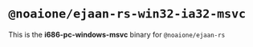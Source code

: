 # `@noaione/ejaan-rs-win32-ia32-msvc`

This is the **i686-pc-windows-msvc** binary for `@noaione/ejaan-rs`
